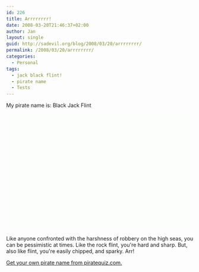 ```yaml
---
id: 226
title: Arrrrrrrr!
date: 2008-03-20T21:46:37+02:00
author: Jan
layout: single
guid: http://sadevil.org/blog/2008/03/20/arrrrrrrr/
permalink: /2008/03/20/arrrrrrrr/
categories:
  - Personal
tags:
  - jack black flint!
  - pirate name
  - Tests
---
```

My pirate name is: Black Jack Flint

![](/assets/images/2008/03/flag-sm.gif)

Like anyone confronted with the harshness of robbery on the high seas, you can be pessimistic at times. Like the rock flint, you're hard and sharp. But, also like flint, you're easily chipped, and sparky. Arr!

[Get your own pirate name from piratequiz.com.](http://www.piratequiz.com/)